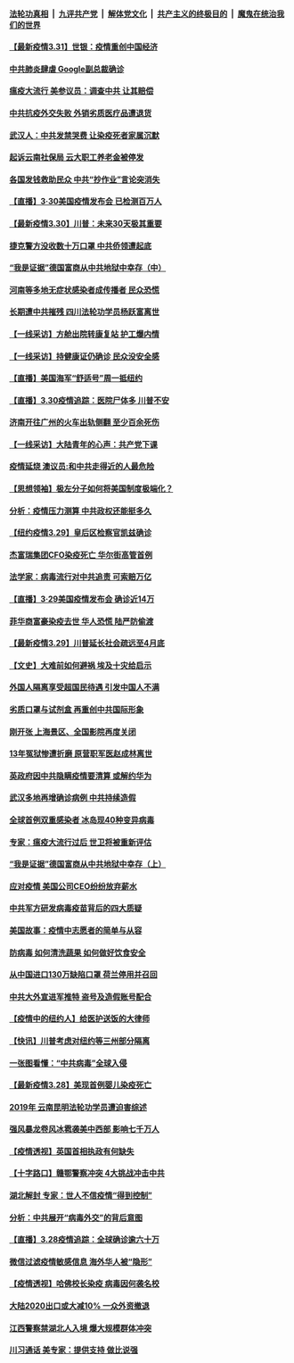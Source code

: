 ####  [法轮功真相](../../../../basic/blob/master/README.md?t=03311930) &nbsp;|&nbsp; [九评共产党](../../../../9ping.md/blob/master/README.md?t=03311930) &nbsp;|&nbsp; [解体党文化](../../../../jtdwh.md/blob/master/README.md?t=03311930)  &nbsp;|&nbsp; [共产主义的终极目的](../../../../gczydzjmd.md/blob/master/README.md?t=03311930) &nbsp;|&nbsp; [魔鬼在统治我们的世界](../../../../mgztzwmdsj.md/blob/master/README.md?t=03311930) 

#### [【最新疫情3.31】世银：疫情重创中国经济](../pages/nf4514/n11989957.md?t=03311930) 

#### [中共肺炎肆虐 Google副总裁确诊](../pages/nf4514/n11990863.md?t=03311930) 

#### [瘟疫大流行 美参议员：调查中共 让其赔偿](../pages/nf4514/n11989642.md?t=03311930) 

#### [中共抗疫外交失败 外销劣质医疗品遭退货](../pages/nf4514/n11990029.md?t=03311930) 

#### [武汉人：中共发禁哭费 让染疫死者家属沉默](../pages/nf4514/n11989866.md?t=03311930) 

#### [起诉云南社保局 云大职工养老金被停发](../pages/nf4514/n11989695.md?t=03311930) 

#### [各国发钱救助民众 中共“抄作业”言论突消失](../pages/nf4514/n11989599.md?t=03311930) 

#### [【直播】3·30美国疫情发布会 已检测百万人](../pages/nf4514/n11989391.md?t=03311930) 

#### [【最新疫情3.30】川普：未来30天极其重要](../pages/nf4514/n11986489.md?t=03311930) 

#### [捷克警方没收数十万口罩 中共侨领遭起底](../pages/nf4514/n11989098.md?t=03311930) 

#### [“我是证据”德国富商从中共地狱中幸存（中）](../pages/nf4514/n11985921.md?t=03311930) 

#### [河南等多地无症状感染者成传播者 民众恐慌](../pages/nf4514/n11989077.md?t=03311930) 

#### [长期遭中共摧残 四川法轮功学员杨跃富离世](../pages/nf4514/n11988132.md?t=03311930) 

#### [【一线采访】方舱出院转康复站 护工爆内情](../pages/nf4514/n11988632.md?t=03311930) 

#### [【一线采访】持健康证仍确诊 民众没安全感](../pages/nf4514/n11988425.md?t=03311930) 

#### [【直播】美国海军“舒适号”周一抵纽约](../pages/nf4514/n11988771.md?t=03311930) 

#### [【直播】3.30疫情追踪：医院尸体多 川普不安](../pages/nf4514/n11988381.md?t=03311930) 

#### [济南开往广州的火车出轨侧翻 至少百余死伤](../pages/nf4514/n11987553.md?t=03311930) 

#### [【一线采访】大陆青年的心声：共产党下课](../pages/nf4514/n11986824.md?t=03311930) 

#### [疫情延烧 澳议员:和中共走得近的人最危险](../pages/nf4514/n11986200.md?t=03311930) 

#### [【思想领袖】极左分子如何将美国制度极端化？](../pages/nf4514/n11698317.md?t=03311930) 

#### [分析：疫情压力测算 中共政权还能挺多久](../pages/nf4514/n11984481.md?t=03311930) 

#### [【纽约疫情3.29】皇后区检察官凯兹确诊](../pages/nf4514/n11985412.md?t=03311930) 

#### [杰富瑞集团CFO染疫死亡 华尔街高管首例](../pages/nf4514/n11986712.md?t=03311930) 

#### [法学家：病毒流行对中共追责 可索赔万亿](../pages/nf4514/n11984627.md?t=03311930) 

#### [【直播】3·29美国疫情发布会 确诊近14万](../pages/nf4514/n11986241.md?t=03311930) 

#### [菲华商富豪染疫去世 华人恐慌 陆严防偷渡](../pages/nf4514/n11986596.md?t=03311930) 

#### [【最新疫情3.29】川普延长社会疏远至4月底](../pages/nf4514/n11982586.md?t=03311930) 

#### [【文史】大难前如何避祸 埃及十灾给启示](../pages/nf4514/n11981662.md?t=03311930) 

#### [外国人隔离享受超国民待遇 引发中国人不满](../pages/nf4514/n11986412.md?t=03311930) 

#### [劣质口罩与试剂盒 再重创中共国际形象](../pages/nf4514/n11986125.md?t=03311930) 

#### [刚开张 上海景区、全国影院再度关闭](../pages/nf4514/n11986300.md?t=03311930) 

#### [13年冤狱惨遭折磨 原营职军医赵成林离世](../pages/nf4514/n11985367.md?t=03311930) 

#### [英政府因中共隐瞒疫情要清算 或解约华为](../pages/nf4514/n11986123.md?t=03311930) 

#### [武汉多地再增确诊病例 中共持续造假](../pages/nf4514/n11985983.md?t=03311930) 

#### [全球首例双重感染者 冰岛现40种变异病毒](../pages/nf4514/n11986146.md?t=03311930) 

#### [专家：瘟疫大流行过后 世卫将被重新评估](../pages/nf4514/n11986074.md?t=03311930) 

#### [“我是证据”德国富商从中共地狱中幸存（上）](../pages/nf4514/n11985804.md?t=03311930) 

#### [应对疫情 美国公司CEO纷纷放弃薪水](../pages/nf4514/n11985616.md?t=03311930) 

#### [中共军方研发病毒疫苗背后的四大质疑](../pages/nf4514/n11982310.md?t=03311930) 

#### [美国故事：疫情中志愿者的简单与从容](../pages/nf4514/n11984935.md?t=03311930) 

#### [防病毒 如何清洗蔬果 如何做好饮食安全](../pages/nf4514/n11982340.md?t=03311930) 

#### [从中国进口130万缺陷口罩 荷兰停用并召回](../pages/nf4514/n11984729.md?t=03311930) 

#### [中共大外宣进军推特 盗号及造假账号配合](../pages/nf4514/n11984038.md?t=03311930) 

#### [【疫情中的纽约人】给医护送饭的大律师](../pages/nf4514/n11983977.md?t=03311930) 

#### [【快讯】川普考虑对纽约等三州部分隔离](../pages/nf4514/n11983970.md?t=03311930) 

#### [一张图看懂：“中共病毒”全球入侵](../pages/nf4514/n11984023.md?t=03311930) 

#### [【最新疫情3.28】美现首例婴儿染疫死亡](../pages/nf4514/n11981744.md?t=03311930) 

#### [2019年 云南昆明法轮功学员遭迫害综述](../pages/nf4514/n11980933.md?t=03311930) 

#### [强风暴龙卷风冰雹袭美中西部 影响七千万人](../pages/nf4514/n11983650.md?t=03311930) 

#### [【疫情透视】英国首相执政有何缺失](../pages/nf4514/n11983716.md?t=03311930) 

#### [【十字路口】赣鄂警察冲突 4大挑战冲击中共](../pages/nf4514/n11982118.md?t=03311930) 

#### [湖北解封 专家：世人不信疫情“得到控制”](../pages/nf4514/n11978986.md?t=03311930) 

#### [分析：中共展开“病毒外交”的背后意图](../pages/nf4514/n11974494.md?t=03311930) 

#### [【直播】3.28疫情追踪：全球确诊逾六十万](../pages/nf4514/n11983408.md?t=03311930) 

#### [微信过滤疫情敏感信息 海外华人被“隐形”](../pages/nf4514/n11981644.md?t=03311930) 

#### [【疫情透视】哈佛校长染疫 病毒因何袭名校](../pages/nf4514/n11972893.md?t=03311930) 

#### [大陆2020出口或大减10% 一众外资撤退](../pages/nf4514/n11981242.md?t=03311930) 

#### [江西警察禁湖北人入境 爆大规模群体冲突](../pages/nf4514/n11981905.md?t=03311930) 

#### [川习通话 美专家：提供支持 做比说强](../pages/nf4514/n11981483.md?t=03311930) 

